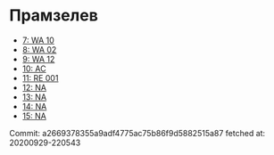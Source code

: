 # Прамзелев
- [7: WA 10](7.md)
- [8: WA 02](8.md)
- [9: WA 12](9.md)
- [10: AC](10.md)
- [11: RE 001](11.md)
- [12: NA](12.md)
- [13: NA](13.md)
- [14: NA](14.md)
- [15: NA](15.md)

Commit: a2669378355a9adf4775ac75b86f9d5882515a87
 fetched at: 20200929-220543
